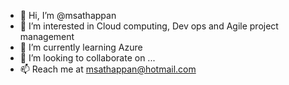 - 👋 Hi, I’m @msathappan
- 👀 I’m interested in Cloud computing, Dev ops and Agile project management
- 🌱 I’m currently learning Azure
- 💞️ I’m looking to collaborate on ...
- 📫 Reach me at msathappan@hotmail.com

<!---
msathappan/msathappan is a ✨ special ✨ repository because its `README.md` (this file) appears on your GitHub profile.
You can click the Preview link to take a look at your changes.
--->
